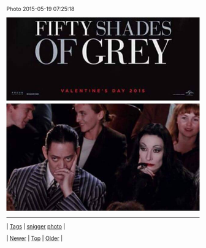 <!--
title: Photo 2015-05-19 07
date: 2020-06-28T15:27:00.080Z
tags: snigger, photo
-->


Photo 2015-05-19 07:25:18

![](119345928054-0.jpg)

<!--BOTTOM-POST-NAVIGATION-->
---

| [Tags](tags.md) | [snigger](tag-snigger.md) [photo](tag-photo.md) |

| [Newer](119273903434.md) | [Top](index.md) | [Older](119345956839.md) |